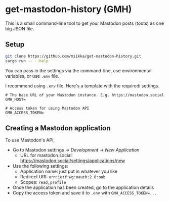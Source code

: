 # get-mastodon-history (GMH)

This is a small command-line tool to get your Mastodon posts (toots) as one big JSON file.

## Setup

```bash
git clone https://github.com/miikka/get-mastodon-history.git
cargo run -- --help
```

You can pass in the settings via the command-line, use environmental variables, or use `.env` file.

I recommend using `.env` file. Here's a template with the requiredi settings.

```
# The base URL of your Mastodon instance. E.g. https://mastodon.social
GMH_HOST=

# Access token for using Mastodon API
GMH_ACCESS_TOKEN=
```

## Creating a Mastodon application

To use Mastodon's API,

- Go to Mastodon settings -> _Development_ -> _New Application_
  - URL for mastodon.social: https://mastodon.social/settings/applications/new
- Use the following settings:
  - Application name: just put in whatever you like
  - Redirect URI: `urn:ietf:wg:oauth:2.0:oob`
  - Scopes: `read`, `profile`
- Once the application has been created, go to the application details
- Copy the access token and save it to `.env` with `GMH_ACCESS_TOKEN=...`
